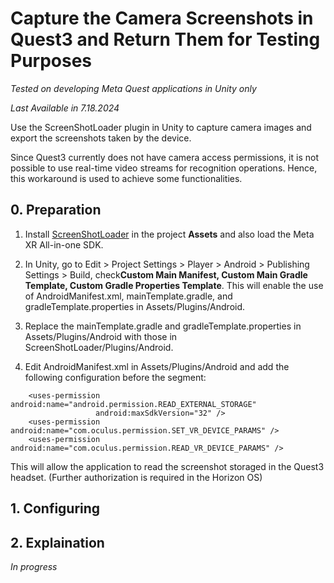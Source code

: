 # Capture the Camera Screenshots in Quest3 and Return Them for Testing Purposes

*Tested on developing Meta Quest applications in Unity only*

*Last Available in 7.18.2024*

Use the ScreenShotLoader plugin in Unity to capture camera images and export the screenshots taken by the device.

Since Quest3 currently does not have camera access permissions, it is not possible to use real-time video streams for recognition operations. Hence, this workaround is used to achieve some functionalities.

## 0. Preparation

1. Install [ScreenShotLoader](https://github.com/CidsHo/CaptureScreen/tree/main/ScreenShotLoader) in the project **Assets** and also load the Meta XR All-in-one SDK.
2. In Unity, go to Edit > Project Settings > Player > Android > Publishing Settings > Build, check**Custom Main Manifest, Custom Main Gradle Template, Custom Gradle Properties Template**. This will enable the use of AndroidManifest.xml, mainTemplate.gradle, and gradleTemplate.properties in Assets/Plugins/Android.

3. Replace the mainTemplate.gradle and gradleTemplate.properties in Assets/Plugins/Android with those in ScreenShotLoader/Plugins/Android.

4. Edit AndroidManifest.xml in Assets/Plugins/Android and add the following configuration before the **<application>** segment:
```
	<uses-permission android:name="android.permission.READ_EXTERNAL_STORAGE"
				   android:maxSdkVersion="32" />
	<uses-permission android:name="com.oculus.permission.SET_VR_DEVICE_PARAMS" />
	<uses-permission android:name="com.oculus.permission.READ_VR_DEVICE_PARAMS" />
```
This will allow the application to read the screenshot storaged in the Quest3 headset. (Further authorization is required in the Horizon OS)

## 1. Configuring

## 2. Explaination

*In progress*

